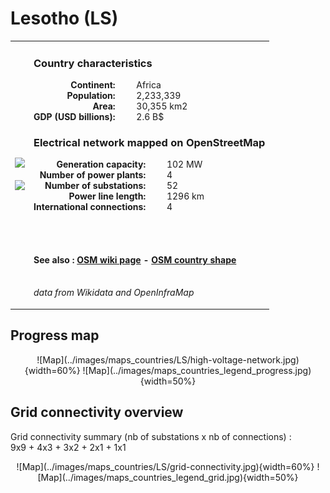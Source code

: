 # Lesotho (LS)

<table width="90%">
<tr>
<td>
<img src="http://commons.wikimedia.org/wiki/Special:FilePath/Flag%20of%20Lesotho.svg" width="250">
<br><br>
<img src="http://commons.wikimedia.org/wiki/Special:FilePath/Lesotho%20%28orthographic%20projection%20with%20inset%29.svg" width="250"></td>
<td>
<h3>Country characteristics</h3>
<div style="display: inline-block;text-align:right;margin-right:30px;font-weight: bold;">
Continent:<br>Population:<br>Area:<br>GDP (USD billions):
</div>
<div style="display: inline-block;">
Africa<br>2,233,339<br>30,355 km2<br>2.6 B$
</div>
<h3>Electrical network mapped on OpenStreetMap</h3>
<div style="display: inline-block;text-align:right;margin-right:30px;font-weight: bold;">Generation capacity:<br>
Number of power plants:<br>
Number of substations:<br>
Power line length:<br>
International connections:<br>
</div>
<div style="display: inline-block;">102 MW<br>
4<br>
52<br>
1296 km<br>
4<br>
</div>

<br><br><h4>See also :
<a href="https://wiki.openstreetmap.org/wiki/Power_networks/Lesotho" target="_blank">OSM wiki page</a> -
<a href="https://openstreetmap.org/relation/2093234" target="_blank">OSM country shape</a>
</h4>

<br><i>data from Wikidata and OpenInfraMap</i>
</td>
</tr>
</table>


## Progress map

<center>![Map](../images/maps_countries/LS/high-voltage-network.jpg){width=60%}
![Map](../images/maps_countries_legend_progress.jpg){width=50%}</center>



## Grid connectivity overview

Grid connectivity summary (nb of substations x nb of connections) :<br>9x9 + 4x3 + 3x2 + 2x1 + 1x1

<center>![Map](../images/maps_countries/LS/grid-connectivity.jpg){width=60%}
![Map](../images/maps_countries_legend_grid.jpg){width=50%}</center>

